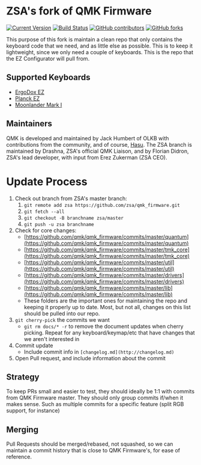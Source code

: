 # ZSA's fork of QMK Firmware 

[![Current Version](https://img.shields.io/github/tag/ErgoDox-EZ/qmk_firmware.svg)](https://github.com/ErgoDox-EZ/qmk_firmware/tags)
[![Build Status](https://travis-ci.org/ErgoDox-EZ/qmk_firmware.svg?branch=master)](https://travis-ci.org/ErgoDox-EZ/qmk_firmware)
[![GitHub contributors](https://img.shields.io/github/contributors/ErgoDox-EZ/qmk_firmware.svg)](https://github.com/ErgoDox-EZ/qmk_firmware/pulse/monthly)
[![GitHub forks](https://img.shields.io/github/forks/ErgoDox-EZ/qmk_firmware.svg?style=social&label=Fork)](https://github.com/ErgoDox-EZ/qmk_firmware/)

This purpose of this fork is maintain a clean repo that only contains the keyboard code that we need, and as little else as possible.  This is to keep it lightweight, since we only need a couple of keyboards. This is the repo that the EZ Configurator will pull from. 

## Supported Keyboards

* [ErgoDox EZ](/keyboards/ergodox_ez/)
* [Planck EZ](/keyboards/planck/ez)
* [Moonlander Mark I](/keyboards/moonlander)

## Maintainers

QMK is developed and maintained by Jack Humbert of OLKB with contributions from the community, and of course, [Hasu](https://github.com/tmk). The ZSA branch is maintained by Drashna, ZSA's official QMK Liaison, and by Florian Didron, ZSA's lead developer, with input from Erez Zukerman (ZSA CEO).


# Update Process

1. Check out branch from ZSA's master branch:
    1. `git remote add zsa https://github.com/zsa/qmk_firmware.git`
    2. `git fetch --all`
    3. `git checkout -B branchname zsa/master`
    4. `git push -u zsa branchname`
2. Check for core changes:
    - [https://github.com/qmk/qmk_firmware/commits/master/quantum](https://github.com/qmk/qmk_firmware/commits/master/quantum)
    - [https://github.com/qmk/qmk_firmware/commits/master/tmk_core](https://github.com/qmk/qmk_firmware/commits/master/tmk_core)
    - [https://github.com/qmk/qmk_firmware/commits/master/util](https://github.com/qmk/qmk_firmware/commits/master/util)
    - [https://github.com/qmk/qmk_firmware/commits/master/drivers](https://github.com/qmk/qmk_firmware/commits/master/drivers)
    - [https://github.com/qmk/qmk_firmware/commits/master/lib](https://github.com/qmk/qmk_firmware/commits/master/lib)
    - These folders are the important ones for maintaining the repo and keeping it properly up to date. Most, but not all, changes on this list should be pulled into our repo.
3. `git cherry-pick` the commits we want
    - `git rm docs/* -r` to remove the document updates when cherry picking. Repeat for any keyboard/keymap/etc that have changes that we aren't interested in
4. Commit update
   * Include commit info in `[changelog.md](http://changelog.md)` 
5. Open Pull request, and include information about the commit

## Strategy

To keep PRs small and easier to test, they should ideally be 1:1 with commits from QMK Firmware master. They should only group commits if/when it makes sense. Such as multiple commits for a specific feature (split RGB support, for instance)

## Merging

Pull Requests should be merged/rebased, not squashed, so we can maintain a commit history that is close to QMK Firmware's, for ease of reference.
